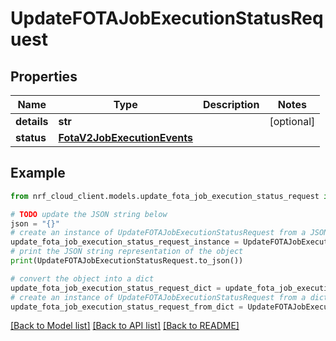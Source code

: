 # UpdateFOTAJobExecutionStatusRequest


## Properties

Name | Type | Description | Notes
------------ | ------------- | ------------- | -------------
**details** | **str** |  | [optional] 
**status** | [**FotaV2JobExecutionEvents**](FotaV2JobExecutionEvents.md) |  | 

## Example

```python
from nrf_cloud_client.models.update_fota_job_execution_status_request import UpdateFOTAJobExecutionStatusRequest

# TODO update the JSON string below
json = "{}"
# create an instance of UpdateFOTAJobExecutionStatusRequest from a JSON string
update_fota_job_execution_status_request_instance = UpdateFOTAJobExecutionStatusRequest.from_json(json)
# print the JSON string representation of the object
print(UpdateFOTAJobExecutionStatusRequest.to_json())

# convert the object into a dict
update_fota_job_execution_status_request_dict = update_fota_job_execution_status_request_instance.to_dict()
# create an instance of UpdateFOTAJobExecutionStatusRequest from a dict
update_fota_job_execution_status_request_from_dict = UpdateFOTAJobExecutionStatusRequest.from_dict(update_fota_job_execution_status_request_dict)
```
[[Back to Model list]](../README.md#documentation-for-models) [[Back to API list]](../README.md#documentation-for-api-endpoints) [[Back to README]](../README.md)


